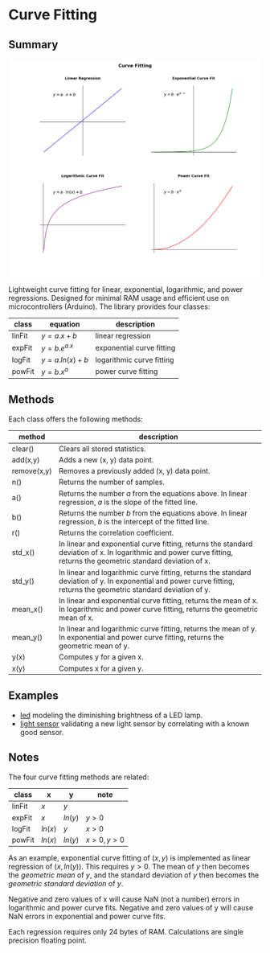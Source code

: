 # Curve Fitting

## Summary

![graphs](doc/graphs.png)

Lightweight curve fitting for linear, exponential, logarithmic, and power regressions. Designed for minimal RAM usage and efficient use on microcontrollers (Arduino).
The library provides four classes:

| class  | equation             | description               |
| ------ | -------------------- | ------------------------- |
| linFit | $y=a.x+b$            | linear regression         |
| expFit | $y = b . e ^{a . x}$ | exponential curve fitting |
| logFit | $y=a.ln(x)+b$        | logarithmic curve fitting |
| powFit | $y=b.x^a$            | power curve fitting       |

## Methods

Each class offers the following methods:

| method      | description                                                                                                                                                          |
| ----------- | -------------------------------------------------------------------------------------------------------------------------------------------------------------------- |
| clear()     | Clears all stored statistics.                                                                                                                                        |
| add(x,y)    | Adds a new (x, y) data point.                                                                                                                                        |
| remove(x,y) | Removes a previously added (x, y) data point.                                                                                                                        |
| n()         | Returns the number of samples.                                                                                                                                       |
| a()         | Returns the number $a$ from the equations above. In linear regression, $a$ is the slope of the fitted line.                                                          |
| b()         | Returns the number $b$ from the equations above. In linear regression, $b$ is the intercept of the fitted line.                                                      |
| r()         | Returns the correlation coefficient.                                                                                                                                 |
| std_x()     | In linear and exponential curve fitting, returns the standard deviation of x. In logarithmic and power curve fitting, returns the geometric standard deviation of x. |
| std_y()     | In linear and logarithmic curve fitting, returns the standard deviation of y. In exponential and power curve fitting, returns the geometric standard deviation of y. |
| mean_x()    | In linear and exponential curve fitting, returns the mean of x. In logarithmic and power curve fitting, returns the geometric mean of x.                             |
| mean_y()    | In linear and logarithmic curve fitting, returns the mean of y. In exponential and power curve fitting, returns the geometric mean of y.                             |
| y(x)        | Computes y for a given x.                                                                                                                                            |
| x(y)        | Computes x for a given y.                                                                                                                                            |

## Examples

- [led](examples/led/README.md) modeling the diminishing brightness of a LED lamp.
- [light sensor](https://github.com/koendv/xyc-als21c-k1/tree/main/examples/als21c_compare) validating a new light sensor by correlating with a known good sensor.

## Notes

The four curve fitting methods are related:

| class  | x       | y       | note       |
| ------ | ------- | ------- | ---------- |
| linFit | $x$     | $y$     |            |
| expFit | $x$     | $ln(y)$ | $y>0$      |
| logFit | $ln(x)$ | $y$     | $x>0$      |
| powFit | $ln(x)$ | $ln(y)$ | $x>0, y>0$ |

As an example, exponential curve fitting of $(x,y)$ is implemented as linear regression of $(x, ln(y))$. This requires $y>0$. The mean of $y$ then becomes the *geometric mean* of $y$, and the standard deviation of $y$ then becomes the *geometric standard deviation* of $y$.

Negative and zero values of x will cause NaN (not a number) errors in logarithmic and power curve fits. Negative and zero values of y will cause NaN errors in exponential and power curve fits.

Each regression requires only 24 bytes of RAM. Calculations are single precision floating point.
